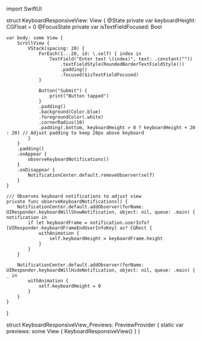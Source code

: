 import SwiftUI

struct KeyboardResponsiveView: View {
    @State private var keyboardHeight: CGFloat = 0
    @FocusState private var isTextFieldFocused: Bool
    
    var body: some View {
        ScrollView {
            VStack(spacing: 20) {
                ForEach(1...20, id: \.self) { index in
                    TextField("Enter text \(index)", text: .constant(""))
                        .textFieldStyle(RoundedBorderTextFieldStyle())
                        .padding()
                        .focused($isTextFieldFocused)
                }
                
                Button("Submit") {
                    print("Button tapped")
                }
                .padding()
                .background(Color.blue)
                .foregroundColor(.white)
                .cornerRadius(10)
                .padding(.bottom, keyboardHeight > 0 ? keyboardHeight + 20 : 20) // Adjust padding to keep 20px above keyboard
            }
        }
        .padding()
        .onAppear {
            observeKeyboardNotifications()
        }
        .onDisappear {
            NotificationCenter.default.removeObserver(self)
        }
    }
    
    /// Observes keyboard notifications to adjust view
    private func observeKeyboardNotifications() {
        NotificationCenter.default.addObserver(forName: UIResponder.keyboardWillShowNotification, object: nil, queue: .main) { notification in
            if let keyboardFrame = notification.userInfo?[UIResponder.keyboardFrameEndUserInfoKey] as? CGRect {
                withAnimation {
                    self.keyboardHeight = keyboardFrame.height
                }
            }
        }
        
        NotificationCenter.default.addObserver(forName: UIResponder.keyboardWillHideNotification, object: nil, queue: .main) { _ in
            withAnimation {
                self.keyboardHeight = 0
            }
        }
    }
}

struct KeyboardResponsiveView_Previews: PreviewProvider {
    static var previews: some View {
        KeyboardResponsiveView()
    }
}
